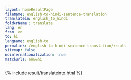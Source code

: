 ```yaml
---
layout: homeResultPage
fileName: english-to-hindi-sentence-translation
translatein: english_to_hindi
folderName : translate
lang: en
from: en
to: hi
langname: english-to
permalink: /english-to-hindi-sentence-translation/result
sitemap: false
nointernationalization: true
matchurls: en&&hi
---
```

{% include result/translateinto.html %}

<script src="/js/result/translation.js" data-foldername="{{page.folderName}}" data-lang="{{page.lang}}"></script>